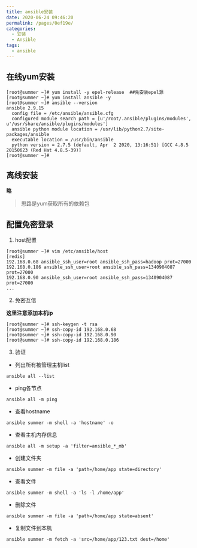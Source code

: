 ```yaml
---
title: ansible安装
date: 2020-06-24 09:46:20
permalink: /pages/0ef19e/
categories:
  - 安装
  - Ansible
tags:
  - ansible
---
```


## 在线yum安装
```shell
[root@summer ~]# yum install -y epel-release  ##先安装epel源
[root@summer ~]# yum install ansible -y    
[root@summer ~]# ansible --version
ansible 2.9.15
  config file = /etc/ansible/ansible.cfg
  configured module search path = [u'/root/.ansible/plugins/modules', u'/usr/share/ansible/plugins/modules']
  ansible python module location = /usr/lib/python2.7/site-packages/ansible
  executable location = /usr/bin/ansible
  python version = 2.7.5 (default, Apr  2 2020, 13:16:51) [GCC 4.8.5 20150623 (Red Hat 4.8.5-39)]
[root@summer ~]# 
```

## 离线安装
**略**

> 思路是yum获取所有的依赖包

## 配置免密登录
1. host配置
```shell
[root@summer ~]# vim /etc/ansible/host
[redis]
192.168.0.68 ansible_ssh_user=root ansible_ssh_pass=hadoop prot=27000
192.168.0.186 ansible_ssh_user=root ansible_ssh_pass=1340904087 prot=27000
192.168.0.90 ansible_ssh_user=root ansible_ssh_pass=1340904087 prot=27000
...
```
2. 免密互信
   
  **这里注意添加本机ip**

```shell
[root@summer ~]# ssh-keygen -t rsa
[root@summer ~]# ssh-copy-id 192.168.0.68
[root@summer ~]# ssh-copy-id 192.168.0.90
[root@summer ~]# ssh-copy-id 192.168.0.186
```
3. 验证


- 列出所有被管理主机list

```
ansible all --list
```


- ping各节点

```
ansible all -m ping
```



- 查看hostname

```
ansible summer -m shell -a 'hostname' -o
```



- 查看主机内存信息

```
ansible all -m setup -a 'filter=ansible_*_mb'
```


- 创建文件夹

```
ansible summer -m file -a 'path=/home/app state=directory'
```


- 查看文件

```
ansible summer -m shell -a 'ls -l /home/app'
```


- 删除文件

```
ansible summer -m file -a 'path=/home/app state=absent'
```


- 复制文件到本机

```
ansible summer -m fetch -a 'src=/home/app/123.txt dest=/home'
```


